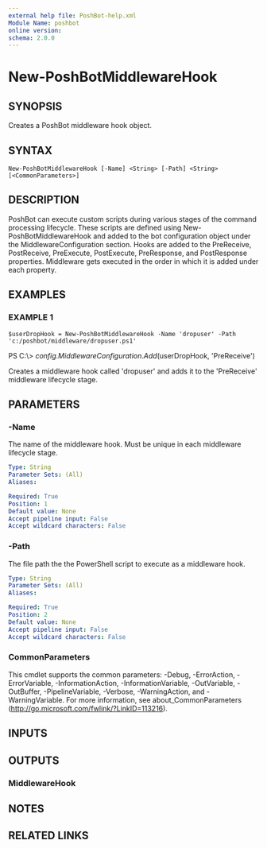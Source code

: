 ```yaml
---
external help file: PoshBot-help.xml
Module Name: poshbot
online version:
schema: 2.0.0
---
```


# New-PoshBotMiddlewareHook

## SYNOPSIS
Creates a PoshBot middleware hook object.

## SYNTAX

```
New-PoshBotMiddlewareHook [-Name] <String> [-Path] <String> [<CommonParameters>]
```

## DESCRIPTION
PoshBot can execute custom scripts during various stages of the command processing lifecycle.
These scripts
are defined using New-PoshBotMiddlewareHook and added to the bot configuration object under the MiddlewareConfiguration section.
Hooks are added to the PreReceive, PostReceive, PreExecute, PostExecute, PreResponse, and PostResponse properties.
Middleware gets executed in the order in which it is added under each property.

## EXAMPLES

### EXAMPLE 1
```
$userDropHook = New-PoshBotMiddlewareHook -Name 'dropuser' -Path 'c:/poshbot/middleware/dropuser.ps1'
```

PS C:\\\> $config.MiddlewareConfiguration.Add($userDropHook, 'PreReceive')

Creates a middleware hook called 'dropuser' and adds it to the 'PreReceive' middleware lifecycle stage.

## PARAMETERS

### -Name
The name of the middleware hook.
Must be unique in each middleware lifecycle stage.

```yaml
Type: String
Parameter Sets: (All)
Aliases:

Required: True
Position: 1
Default value: None
Accept pipeline input: False
Accept wildcard characters: False
```

### -Path
The file path the the PowerShell script to execute as a middleware hook.

```yaml
Type: String
Parameter Sets: (All)
Aliases:

Required: True
Position: 2
Default value: None
Accept pipeline input: False
Accept wildcard characters: False
```

### CommonParameters
This cmdlet supports the common parameters: -Debug, -ErrorAction, -ErrorVariable, -InformationAction, -InformationVariable, -OutVariable, -OutBuffer, -PipelineVariable, -Verbose, -WarningAction, and -WarningVariable.
For more information, see about_CommonParameters (http://go.microsoft.com/fwlink/?LinkID=113216).

## INPUTS

## OUTPUTS

### MiddlewareHook
## NOTES

## RELATED LINKS
